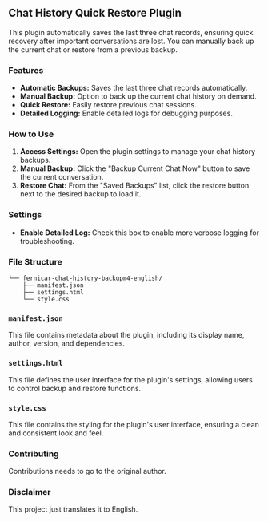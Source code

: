 ## Chat History Quick Restore Plugin

This plugin automatically saves the last three chat records, ensuring quick recovery after important conversations are lost. You can manually back up the current chat or restore from a previous backup.

### Features

*   **Automatic Backups:** Saves the last three chat records automatically.
*   **Manual Backup:** Option to back up the current chat history on demand.
*   **Quick Restore:** Easily restore previous chat sessions.
*   **Detailed Logging:** Enable detailed logs for debugging purposes.

### How to Use

1.  **Access Settings:** Open the plugin settings to manage your chat history backups.
2.  **Manual Backup:** Click the "Backup Current Chat Now" button to save the current conversation.
3.  **Restore Chat:** From the "Saved Backups" list, click the restore button next to the desired backup to load it.

### Settings

*   **Enable Detailed Log:** Check this box to enable more verbose logging for troubleshooting.

### File Structure

```
└── fernicar-chat-history-backupm4-english/
    ├── manifest.json
    ├── settings.html
    └── style.css
```

### `manifest.json`

This file contains metadata about the plugin, including its display name, author, version, and dependencies.

### `settings.html`

This file defines the user interface for the plugin's settings, allowing users to control backup and restore functions.

### `style.css`

This file contains the styling for the plugin's user interface, ensuring a clean and consistent look and feel.

### Contributing

Contributions needs to go to the original author.

### Disclaimer

This project just translates it to English.